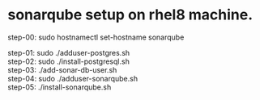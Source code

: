 # sonarqube setup on rhel8 machine.

step-00: sudo hostnamectl set-hostname sonarqube  

step-01: sudo ./adduser-postgres.sh  
step-02: sudo ./install-postgresql.sh  
step-03: ./add-sonar-db-user.sh  
step-04: sudo ./adduser-sonarqube.sh  
step-05: ./install-sonarqube.sh  
